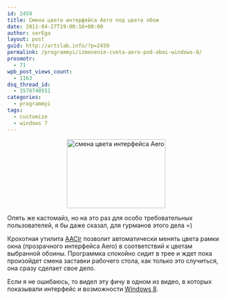 ```yaml
---
id: 2459
title: Cмена цвета интерфейса Aero под цвета обои
date: 2011-04-27T19:00:16+00:00
author: serEga
layout: post
guid: http://artslab.info/?p=2459
permalink: /programmyi/izmenenie-cveta-aero-pod-oboi-windows-8/
prosmotr:
  - 71
wpb_post_views_count:
  - 1163
dsq_thread_id:
  - 1578740551
categories:
  - programmyi
tags:
  - customize
  - windows 7
---
```

<center>
  <img src="http://artslab.info/wp-content/uploads/aaclr.jpg" alt="смена цвета интерфейса Aero" title="aaclr" width="228" height="159" class="alignnone size-full wp-image-2460" />
</center>

Опять же кастомайз, но на это раз для особо требовательных пользователей, я бы даже сказал, для гурманов этого дела =)

Крохотная утилита [AAClr](http://code.google.com/p/stexbar/downloads/detail?name=AAClr.exe) позволит автоматически менять цвета рамки окна (прозрачного интерфейса Aero) в соответствий к цветам выбранной обоины. Программка спокойно сидит в трее и ждет пока произойдет смена заставки рабочего стола, как только это случиться, она сразу сделает свое дело.

Если я не ошибаюсь, то видел эту фичу в одном из видео, в которых показывали интерфейс и возможности [Windows 8](http://artslab.info/tag/windows-8/).